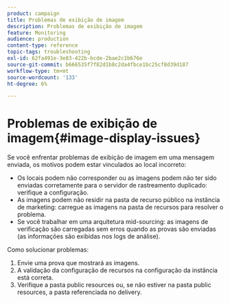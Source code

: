 ```yaml
---
product: campaign
title: Problemas de exibição de imagem
description: Problemas de exibição de imagem
feature: Monitoring
audience: production
content-type: reference
topic-tags: troubleshooting
exl-id: 62fa491e-3e83-422b-bcde-2bae2c1b676e
source-git-commit: b666535f7f82d1b8c2da4fbce1bc25cf8d39d187
workflow-type: tm+mt
source-wordcount: '133'
ht-degree: 6%

---
```


# Problemas de exibição de imagem{#image-display-issues}



Se você enfrentar problemas de exibição de imagem em uma mensagem enviada, os motivos podem estar vinculados ao local incorreto:

* Os locais podem não corresponder ou as imagens podem não ter sido enviadas corretamente para o servidor de rastreamento duplicado: verifique a configuração.
* As imagens podem não residir na pasta de recurso público na instância de marketing: carregue as imagens na pasta de recursos para resolver o problema.
* Se você trabalhar em uma arquitetura mid-sourcing: as imagens de verificação são carregadas sem erros quando as provas são enviadas (as informações são exibidas nos logs de análise).

Como solucionar problemas:

1. Envie uma prova que mostrará as imagens.
1. A validação da configuração de recursos na configuração da instância está correta.
1. Verifique a pasta public resources ou, se não estiver na pasta public resources, a pasta referenciada no delivery.
